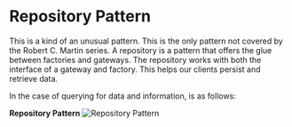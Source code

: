Repository Pattern
==================
This is a kind of an unusual pattern. This is the only pattern not covered by
the Robert C. Martin series. A repository is a pattern that offers the glue
between factories and gateways. The repository works with both the interface of
a gateway and factory. This helps our clients persist and retrieve data.

In the case of querying for data and information, is as follows:

**Repository Pattern**
![Repository Pattern][repo-pattern]

[repo-pattern]: https://cdn.rawgit.com/KLVTZ/PHP-Design-Patterns/0ae7bdbc7d8ce419a287508e617532d8c37edda7/notes/images/07_repository_pattern.svg

